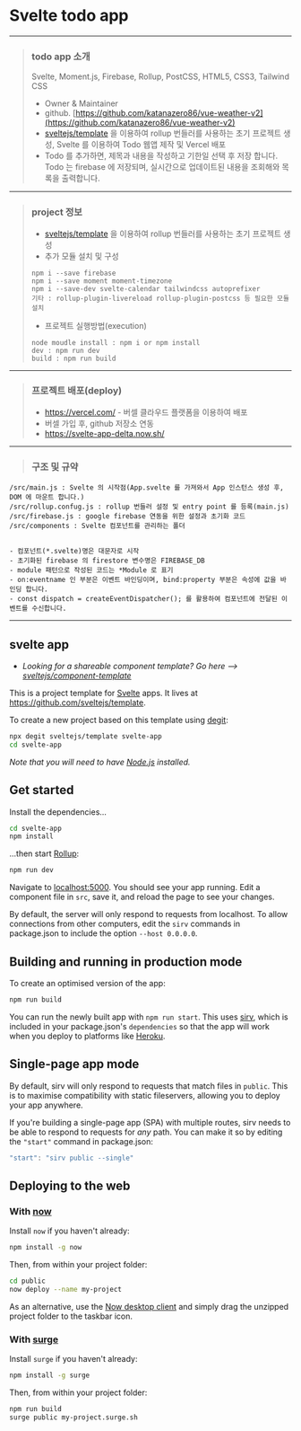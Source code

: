 # Svelte todo app

---

> ### todo app 소개 <br/>
> Svelte, Moment.js, Firebase, Rollup, PostCSS, HTML5, CSS3, Tailwind CSS
> - Owner & Maintainer
> - github. [https://github.com/katanazero86/vue-weather-v2](https://github.com/katanazero86/vue-weather-v2)
> - [sveltejs/template](https://github.com/sveltejs/template) 을 이용하여 rollup 번들러를 사용하는 초기 프로젝트 생성, Svelte 를 이용하여 Todo 웹앱 제작 및 Vercel 배포
> - Todo 를 추가하면, 제목과 내용을 작성하고 기한일 선택 후 저장 합니다. Todo 는 firebase 에 저장되며, 실시간으로 업데이트된 내용을 조회해와 목록을 출력합니다.

---

> ### project 정보 <br/>
> - [sveltejs/template](https://github.com/sveltejs/template) 을 이용하여 rollup 번들러를 사용하는 초기 프로젝트 생성
> - 추가 모듈 설치 및 구성
> ```
> npm i --save firebase
> npm i --save moment moment-timezone
> npm i --save-dev svelte-calendar tailwindcss autoprefixer
> 기타 : rollup-plugin-livereload rollup-plugin-postcss 등 필요한 모듈 설치 
> ```
> - 프로젝트 실행방법(execution)
> ```
> node moudle install : npm i or npm install
> dev : npm run dev
> build : npm run build
> ```

---

> ### 프로젝트 배포(deploy) <br/>
> - https://vercel.com/ - 버셀 클라우드 플랫폼을 이용하여 배포
> - 버셀 가입 후, github 저장소 연동
> - https://svelte-app-delta.now.sh/

---

> ### 구조 및 규약

```
/src/main.js : Svelte 의 시작점(App.svelte 를 가져와서 App 인스턴스 생성 후, DOM 에 마운트 합니다.)
/src/rollup.confug.js : rollup 번들러 설정 및 entry point 를 등록(main.js)
/src/firebase.js : google firebase 연동을 위한 설정과 초기화 코드
/src/components : Svelte 컴포넌트를 관리하는 폴더


- 컴포넌트(*.svelte)명은 대문자로 시작
- 초기화된 firebase 의 firestore 변수명은 FIREBASE_DB 
- module 패턴으로 작성된 코드는 *Module 로 표기
- on:eventname 인 부분은 이벤트 바인딩이며, bind:property 부분은 속성에 값을 바인딩 합니다.
- const dispatch = createEventDispatcher(); 를 활용하여 컴포넌트에 전달된 이벤트를 수신합니다.

```


---

## svelte app

- *Looking for a shareable component template? Go here --> [sveltejs/component-template](https://github.com/sveltejs/component-template)*

This is a project template for [Svelte](https://svelte.dev) apps. It lives at https://github.com/sveltejs/template.

To create a new project based on this template using [degit](https://github.com/Rich-Harris/degit):

```bash
npx degit sveltejs/template svelte-app
cd svelte-app
```

*Note that you will need to have [Node.js](https://nodejs.org) installed.*


## Get started

Install the dependencies...

```bash
cd svelte-app
npm install
```

...then start [Rollup](https://rollupjs.org):

```bash
npm run dev
```

Navigate to [localhost:5000](http://localhost:5000). You should see your app running. Edit a component file in `src`, save it, and reload the page to see your changes.

By default, the server will only respond to requests from localhost. To allow connections from other computers, edit the `sirv` commands in package.json to include the option `--host 0.0.0.0`.


## Building and running in production mode

To create an optimised version of the app:

```bash
npm run build
```

You can run the newly built app with `npm run start`. This uses [sirv](https://github.com/lukeed/sirv), which is included in your package.json's `dependencies` so that the app will work when you deploy to platforms like [Heroku](https://heroku.com).


## Single-page app mode

By default, sirv will only respond to requests that match files in `public`. This is to maximise compatibility with static fileservers, allowing you to deploy your app anywhere.

If you're building a single-page app (SPA) with multiple routes, sirv needs to be able to respond to requests for *any* path. You can make it so by editing the `"start"` command in package.json:

```js
"start": "sirv public --single"
```


## Deploying to the web

### With [now](https://zeit.co/now)

Install `now` if you haven't already:

```bash
npm install -g now
```

Then, from within your project folder:

```bash
cd public
now deploy --name my-project
```

As an alternative, use the [Now desktop client](https://zeit.co/download) and simply drag the unzipped project folder to the taskbar icon.

### With [surge](https://surge.sh/)

Install `surge` if you haven't already:

```bash
npm install -g surge
```

Then, from within your project folder:

```bash
npm run build
surge public my-project.surge.sh
```
